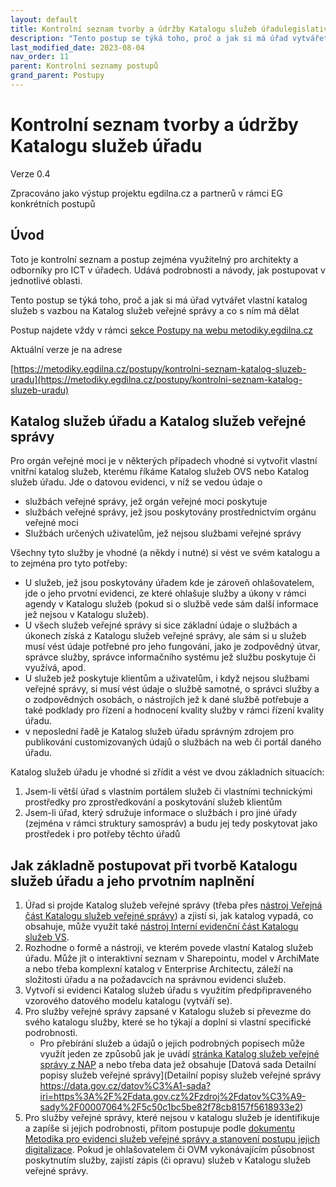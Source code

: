 ```yaml
---
layout: default
title: Kontrolní seznam tvorby a údržby Katalogu služeb úřadulegislativy
description: "Tento postup se týká toho, proč a jak si má úřad vytvářet vlastní katalog služeb s vazbou na Katalog služeb veřejné správy a co s ním má dělat"
last_modified_date: 2023-08-04
nav_order: 11
parent: Kontrolní seznamy postupů
grand_parent: Postupy
---
```



# Kontrolní seznam tvorby a údržby Katalogu služeb úřadu

Verze 0.4

Zpracováno jako výstup projektu egdilna.cz a partnerů v rámci EG konkrétních postupů

## Úvod

Toto je kontrolní seznam a postup zejména využitelný pro architekty a odborníky pro ICT v úřadech. Udává podrobnosti a návody, jak postupovat v jednotlivé oblasti.

Tento postup se týká toho, proč a jak si má úřad vytvářet vlastní katalog služeb s vazbou na Katalog služeb veřejné správy a co s ním má dělat


Postup najdete vždy v rámci [sekce Postupy na webu metodiky.egdilna.cz](https://metodiky.egdilna.cz/postupy/eg-postupy)

Aktuální verze je na adrese

[https://metodiky.egdilna.cz/postupy/kontrolni-seznam-katalog-sluzeb-uradu](https://metodiky.egdilna.cz/postupy/kontrolni-seznam-katalog-sluzeb-uradu)

## Katalog služeb úřadu a Katalog služeb veřejné správy

Pro orgán veřejné moci  je v některých případech vhodné si  vytvořit vlastní vnitřní katalog služeb, kterému říkáme Katalog služeb OVS nebo Katalog služeb úřadu. Jde o datovou evidenci, v níž se vedou údaje o

- službách veřejné správy, jež orgán veřejné moci poskytuje
- službách veřejné správy, jež jsou poskytovány prostřednictvím orgánu veřejné moci
- Službách určených uživatelům, jež nejsou službami veřejné správy

Všechny tyto služby je vhodné (a někdy i nutné) si vést ve svém katalogu a to zejména pro tyto potřeby:

- U služeb, jež jsou poskytovány úřadem kde je zároveň ohlašovatelem, jde o jeho prvotní evidenci, ze které ohlašuje služby a úkony v rámci agendy v Katalogu služeb (pokud si o službě vede sám další informace jež nejsou v Katalogu služeb).
- U všech služeb veřejné správy si sice základní údaje o službách a úkonech získá z Katalogu služeb veřejné správy, ale sám si u služeb musí vést údaje potřebné pro jeho fungování, jako je zodpovědný útvar, správce služby, správce informačního systému jež službu poskytuje či využívá, apod.
- U služeb jež poskytuje klientům a uživatelům, i když nejsou službami veřejné správy, si musí vést údaje o službě samotné, o správci služby a o zodpovědných osobách, o nástrojích jež k dané službě potřebuje a také podklady pro řízení a hodnocení kvality služby v rámci řízení kvality úřadu.
- v neposlední řadě je Katalog služeb úřadu správným zdrojem pro publikování customizovaných údajů o službách na web či portál daného úřadu.

Katalog služeb úřadu je vhodné si zřídit a vést ve dvou základních situacích:

1. Jsem-li větší úřad s vlastním portálem služeb či vlastními technickými prostředky pro zprostředkování a poskytování služeb klientům
2. Jsem-li úřad, který sdružuje informace o službách i pro jiné úřady (zejména v rámci struktury samospráv) a budu jej tedy poskytovat jako prostředek i pro potřeby těchto úřadů

## Jak základně postupovat při tvorbě Katalogu služeb úřadu a jeho prvotním naplnění


1. Úřad si projde Katalog služeb veřejné správy (třeba přes [nástroj Veřejná část Katalogu služeb veřejné správy](https://portal.gov.cz/sluzby-verejne-spravy/)) a zjistí si, jak katalog vypadá, co obsahuje, může využít také [nástroj Interní evidenční část Katalogu služeb VS](https://egov.shinyapps.io/katalog_sluzeb/).
2. Rozhodne o formě a nástroji, ve kterém povede vlastní Katalog služeb úřadu. Může jít o interaktivní seznam v Sharepointu, model v ArchiMate a nebo třeba komplexní katalog v Enterprise Architectu, záleží na složitosti úřadu a na požadavcích na správnou evidenci služeb.
3. Vytvoří si evidenci Katalog služeb úřadu s využitím předpřipraveného vzorového datového modelu katalogu (vytváří se).
4. Pro služby veřejné správy zapsané v Katalogu služeb si převezme do svého katalogu služby, které se ho týkají a doplní si vlastní specifické podrobnosti. 
    - Pro přebírání služeb a údajů o jejich podrobných popisech může využít jeden ze způsobů jak je uvádí [stránka Katalog služeb veřejné správy z NAP](https://archi.gov.cz/nap:katalog_sluzeb) a nebo třeba data jež obsahuje [Datová sada Detailní popisy služeb veřejné správy](Detailní popisy služeb veřejné správy	https://data.gov.cz/datov%C3%A1-sada?iri=https%3A%2F%2Fdata.gov.cz%2Fzdroj%2Fdatov%C3%A9-sady%2F00007064%2F5c50c1bc5be82f78cb8157f5618933e2) 
5. Pro služby veřejné správy, které nejsou v katalogu služeb je identifikuje a zapíše si jejich podrobnosti, přitom postupuje podle [dokumentu Metodika pro evidenci služeb veřejné správy a stanovení postupu jejich digitalizace](https://archi.gov.cz/znalostni_baze:metodika_sluzeb_vs). Pokud je ohlašovatelem či OVM vykonávajícím působnost poskytnutím služby, zajistí zápis (či opravu) služeb v Katalogu služeb veřejné správy.
